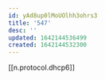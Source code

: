 ```yaml
---
id: yAd8up0lMoUOlhh3ohrs3
title: '547'
desc: ''
updated: 1642144536499
created: 1642144532300
---
```


[[n.protocol.dhcp6]]
